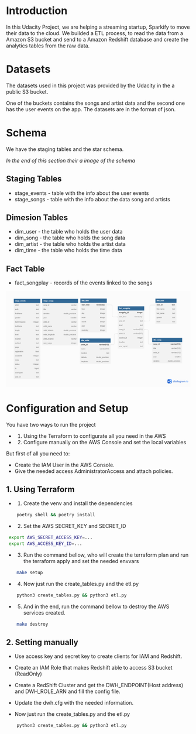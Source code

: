 # Introduction

In this Udacity Project, we are helping a streaming startup, Sparkify to move their data to the cloud.
We builded a ETL process, to read the data from a Amazon S3 bucket and send to a Amazon Redshift database and create the analytics tables from the raw data.

# Datasets

The datasets used in this project was provided by the Udacity in the a public S3 bucket.

One of the buckets contains the songs and artist data and the second one has the user events on the app.
The datasets are in the format of json.

# Schema

We have the staging tables and the star schema.

*In the end of this section their a image of the schema*

## Staging Tables

- stage_events - table with the info about the user events
- stage_songs - table with the info about the data song and artists

## Dimesion Tables

- dim_user - the table who holds the user data
- dim_song - the table who holds the song data
- dim_artist - the table who holds the artist data
- dim_time - the table who holds the time data

## Fact Table

- fact_songplay - records of the events linked to the songs

![diagram](/images/udacity_diagram.png)


# Configuration and Setup

You have two ways to run the project

- 1. Using the Terraform to configurate all you need in the AWS
- 2. Configure manually on the AWS Console and set the local variables

But first of all you need to:
- Create the IAM User in the AWS Console.
- Give the needed access AdministratorAccess and attach policies.

## 1. Using Terraform

- 1. Create the venv and install the dependencies
  
```sh
    poetry shell && poetry install
```

- 2. Set the AWS SECRET_KEY and SECRET_ID

```sh
 export AWS_SECRET_ACCESS_KEY=...
 export AWS_ACCESS_KEY_ID=...
```

- 3. Run the command bellow, who will create the terraform plan and run the terraform apply and set the needed envvars

```sh
    make setup
```

- 4. Now just run the create_tables.py and the etl.py

```sh
    python3 create_tables.py && python3 etl.py
```

- 5. And in the end, run the command bellow to destroy the AWS services created.
  
```sh
    make destroy
```

## 2. Setting manually

- Use access key and secret key to create clients for IAM and Redshift.
- Create an IAM Role that makes Redshift able to access S3 bucket (ReadOnly)
- Create a RedShift Cluster and get the DWH_ENDPOINT(Host address) and DWH_ROLE_ARN and fill the config file.

- Update the dwh.cfg with the needed information.

- Now just run the create_tables.py and the etl.py

```sh
    python3 create_tables.py && python3 etl.py
```